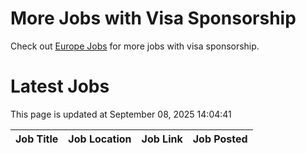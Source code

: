 # More Jobs with Visa Sponsorship

Check out [Europe Jobs](https://github.com/sureshparimi/europejobs#latest-jobs) for more jobs with visa sponsorship.

# Latest Jobs

This page is updated at September 08, 2025 14:04:41

| Job Title | Job Location | Job Link | Job Posted |
| --- | --- | --- | --- |
